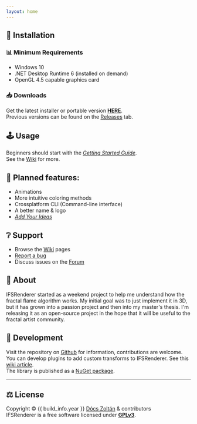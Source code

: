 ```yaml
---
layout: home
---
```


## 📀 Installation

### 📊 Minimum Requirements
- Windows 10
- .NET Desktop Runtime 6 (installed on demand)
- OpenGL 4.5 capable graphics card

### 📥 Downloads
Get the latest installer or portable version **[HERE](https://github.com/bezo97/IFSRenderer/releases/latest)**.  
Previous versions can be found on the [Releases](https://github.com/bezo97/IFSRenderer/releases) tab.

## 🕹️ Usage

Beginners should start with the *[Getting Started Guide](https://github.com/bezo97/IFSRenderer/wiki/Getting-Started-Guide)*.  
See the [Wiki](https://github.com/bezo97/IFSRenderer/wiki) for more.

## 📝 Planned features:
- Animations
- More intuitive coloring methods
- Crossplatform CLI (Command-line interface)
- A better name & logo
- [*Add Your Ideas*](https://github.com/bezo97/IFSRenderer/discussions/categories/ideas)

## ❔ Support
- Browse the [Wiki](https://github.com/bezo97/IFSRenderer/wiki) pages
- [Report a bug](https://github.com/bezo97/IFSRenderer/issues/new?assignees=&labels=&template=bug_report.md)
- Discuss issues on the [Forum](https://github.com/bezo97/IFSRenderer/discussions)

## 📖 About

IFSRenderer started as a weekend project to help me understand how the fractal flame algorithm works. 
My initial goal was to just implement it in 3D, but it has grown into a passion project and then into my master's thesis. 
I'm releasing it as an open-source project in the hope that it will be useful to the fractal artist community.

## 👷 Development 

Visit the repository on [Github](https://github.com/bezo97/IFSRenderer) for information, contributions are welcome.  
You can develop plugins to add custom transforms to IFSRenderer. See this [wiki article](https://github.com/bezo97/IFSRenderer/wiki/Plugin-Development).  
The library is published as a [NuGet package](https://www.nuget.org/packages/IFSEngine/).

---

## ⚖️ License
Copyright © {{ build_info.year }} [Dócs Zoltán](https://github.com/bezo97) & contributors  
IFSRenderer is a free software licensed under [**GPLv3**](https://github.com/bezo97/IFSRenderer/blob/master/LICENSE).
